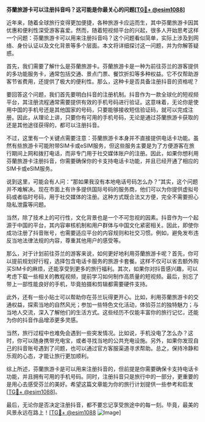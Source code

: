 **芬蘭旅游卡可以注册抖音吗？这可能是你最关心的问题[[TG💪+ @esim1088](https://t.me/s/esim1088)]**

近年来，随着全球旅行变得更加便捷，各种旅游卡应运而生，其中芬蘭旅游卡因其优惠和便利性深受游客喜爱。然而，随着短视频平台的兴起，很多人开始思考这样一个问题：芬蘭旅游卡可以用来注册抖音吗？这个问题看似简单，实际上涉及到网络、身份认证以及文化背景等多个层面。本文将详细探讨这一问题，并为你解答疑惑。

首先，我们需要了解什么是芬蘭旅游卡。芬蘭旅游卡是一种为前往芬兰的游客提供的多功能服务卡，通常包括交通、景点门票、餐饮折扣等多种权益。它不仅帮助游客节省费用，还提供了极大的便利性。那么，这种卡是否具备注册抖音的资格呢？

要回答这个问题，我们首先要明白抖音的注册机制。抖音作为一款全球化的短视频平台，其注册流程通常需要提供有效的手机号码进行验证。这意味着，无论你是使用中国的手机号还是其他国家的号码，只要能够接收短信验证码，就可以完成注册。因此，从理论上讲，只要你有可用的手机号码，无论是通过芬蘭旅游卡获取的还是其他途径获得的，都可以注册抖音。

不过，这里有一个关键点需要注意：芬蘭旅游卡本身并不直接提供电话卡功能。虽然有些旅游卡可能附带SIM卡或eSIM服务，但这些服务主要是为了方便游客在旅行期间上网和拨打电话，而非专门用于社交媒体账户的注册。因此，如果你想利用芬蘭旅游卡注册抖音，你需要确保你的卡支持电话卡功能，并且已经开通了相应的SIM卡或eSIM服务。

说到这里，可能会有人问：“那如果我没有本地电话号码怎么办？”其实，这个问题并不难解决。现在市面上有许多提供国际号码的服务商，他们可以为你提供虚拟号码或者临时号码，用于社交媒体的注册。这种方式既合法又方便，完全不需要担心隐私泄露等问题。

当然，除了技术上的可行性，文化背景也是一个不可忽视的因素。抖音作为一个起源于中国的平台，其内容审核机制和用户群体与中国文化紧密相关。因此，即使你成功注册了抖音账号，也需要适应平台的内容规则和社交习惯。例如，避免发布违反当地法律法规的内容，尊重其他用户的感受等。

那么，对于计划前往芬兰的游客来说，如何更好地利用芬蘭旅游卡呢？首先，你可以提前规划好行程，选择包含电话卡服务的旅游卡套餐。这样不仅可以省去额外购买SIM卡的麻烦，还能享受到更多的旅行福利。其次，如果你对抖音感兴趣，可以考虑下载一些相关的教程视频，提前学习如何制作高质量的短视频。最后，别忘了带上一部性能良好的手机，毕竟拍摄和剪辑都需要硬件支持。

此外，还有一些小贴士可以帮助你在芬兰玩得更开心。比如，利用芬蘭旅游卡的交通权益，探索当地的自然风光；参加一些特色文化活动，体验芬兰的独特魅力；与当地人交流，深入了解他们的生活方式。这些经历不仅能丰富你的旅行记忆，还能为你的抖音作品增添更多灵感。

当然，旅行过程中也难免会遇到一些突发情况。比如说，手机没电了怎么办？这时，你可以随身携带充电宝，或者寻找当地的公共充电设施。另外，如果你发现自己的抖音账号遇到了问题，也可以通过官方客服渠道寻求帮助。总之，保持冷静和乐观的心态，才能让旅行更加顺利。

综上所述，芬蘭旅游卡是可以用来注册抖音的，但前提是你需要确保卡支持电话卡功能，并且拥有可用的手机号码。同时，注册抖音只是旅行中的一部分，更重要的是用心去感受芬兰的美好。希望这篇文章能为你的旅行计划提供一些参考和启发[[TG💪+ @esim1088](https://t.me/s/esim1088)]。

最后，无论你是否决定注册抖音，都不要忘记享受旅途中的每一刻。毕竟，最美的风景永远在路上！[[TG💪+ @esim1088](https://t.me/s/esim1088) ![Image](https://i.postimg.cc/4NQfJmqS/Snipaste-2025-05-13-00-14-12.png)]